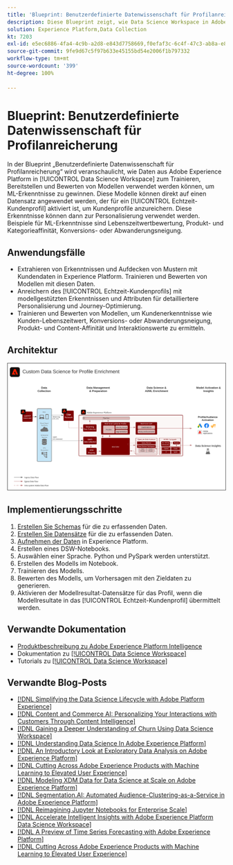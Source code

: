 ```yaml
---
title: 'Blueprint: Benutzerdefinierte Datenwissenschaft für Profilanreicherung'
description: Diese Blueprint zeigt, wie Data Science Workspace in Adobe Experience Platform Daten in Experience Platform nutzen kann, um Modelle zu trainieren, bereitzustellen und zu bewerten, um ML-Erkenntnisse aus Daten zu gewinnen.
solution: Experience Platform,Data Collection
kt: 7203
exl-id: e5ec6886-4fa4-4c9b-a2d8-e843d7758669,f0efaf3c-6c4f-47c3-ab8a-e8e146dd071c
source-git-commit: 9fe9d67c5f97b633e45155bd54e2006f1b797332
workflow-type: tm+mt
source-wordcount: '399'
ht-degree: 100%

---
```


# Blueprint: Benutzerdefinierte Datenwissenschaft für Profilanreicherung

In der Blueprint „Benutzerdefinierte Datenwissenschaft für Profilanreicherung“ wird veranschaulicht, wie Daten aus Adobe Experience Platform in [!UICONTROL Data Science Workspace] zum Trainieren, Bereitstellen und Bewerten von Modellen verwendet werden können, um ML-Erkenntnisse zu gewinnen. Diese Modelle können direkt auf einen Datensatz angewendet werden, der für ein [!UICONTROL Echtzeit-Kundenprofil] aktiviert ist, um Kundenprofile anzureichern. Diese Erkenntnisse können dann zur Personalisierung verwendet werden. Beispiele für ML-Erkenntnisse sind Lebenszeitwertbewertung, Produkt- und Kategorieaffinität, Konversions- oder Abwanderungsneigung.

## Anwendungsfälle

* Extrahieren von Erkenntnissen und Aufdecken von Mustern mit Kundendaten in Experience Platform. Trainieren und Bewerten von Modellen mit diesen Daten.
* Anreichern des [!UICONTROL Echtzeit-Kundenprofils] mit modellgestützten Erkenntnissen und Attributen für detailliertere Personalisierung und Journey-Optimierung.
* Trainieren und Bewerten von Modellen, um Kundenerkenntnisse wie Kunden-Lebenszeitwert, Konversions- oder Abwanderungsneigung, Produkt- und Content-Affinität und Interaktionswerte zu ermitteln.

## Architektur

<img src="assets/data_science.svg" alt="Referenzarchitektur für Blueprint „Benutzerdefinierte Datenwissenschaft für Profilanreicherung“" style="border:1px solid #4a4a4a" />

## Implementierungsschritte

1. [Erstellen Sie Schemas](https://experienceleague.adobe.com/docs/platform-learn/tutorials/schemas/create-a-schema.html?lang=de) für die zu erfassenden Daten.
1. [Erstellen Sie Datensätze](https://experienceleague.adobe.com/docs/platform-learn/tutorials/data-ingestion/create-datasets-and-ingest-data.html?lang=de) für die zu erfassenden Daten.
1. [Aufnehmen der Daten](https://experienceleague.adobe.com/?recommended=ExperiencePlatform-D-1-2020.1.dataingestion&amp;lang=de) in Experience Platform.
1. Erstellen eines DSW-Notebooks.
1. Auswählen einer Sprache. Python und PySpark werden unterstützt.
1. Erstellen des Modells im Notebook.
1. Trainieren des Modells.
1. Bewerten des Modells, um Vorhersagen mit den Zieldaten zu generieren.
1. Aktivieren der Modellresultat-Datensätze für das Profil, wenn die Modellresultate in das [!UICONTROL Echtzeit-Kundenprofil] übermittelt werden.

## Verwandte Dokumentation

* [Produktbeschreibung zu Adobe Experience Platform Intelligence](https://helpx.adobe.com/de/legal/product-descriptions/adobe-experience-platform-intelligence---product-description.html)
* Dokumentation zu [[!UICONTROL Data Science Workspace]](https://experienceleague.adobe.com/docs/experience-platform/data-science-workspace/home.html?lang=de)
* Tutorials zu [[!UICONTROL Data Science Workspace]](https://experienceleague.adobe.com/docs/platform-learn/tutorials/data-science-workspace/understanding-data-science-workspace.html?lang=de)

## Verwandte Blog-Posts

* [[!DNL Simplifying the Data Science Lifecycle with Adobe Platform Experience]](https://medium.com/adobetech/simplifying-the-data-science-lifecycle-with-adobe-platform-experience-8ea4f056d82f)
* [[!DNL Content and Commerce AI: Personalizing Your Interactions with Customers Through Content Intelligence]](https://medium.com/adobetech/content-and-commerce-ai-personalizing-your-interactions-with-customers-through-content-intelligence-dc182601deab)
* [[!DNL Gaining a Deeper Understanding of Churn Using Data Science Workspace]](https://medium.com/adobetech/gaining-a-deeper-understanding-of-churn-using-data-science-workspace-18a2190e0cf3)
* [[!DNL Understanding Data Science In Adobe Experience Platform]](https://medium.com/adobetech/understanding-data-science-in-adobe-experience-platform-5bce5a17b42)
* [[!DNL An Introductory Look at Exploratory Data Analysis on Adobe Experience Platform]](https://medium.com/adobetech/an-introductory-look-at-exploratory-data-analysis-on-adobe-experience-platform-1bfce7501d9a)
* [[!DNL Cutting Across Adobe Experience Products with Machine Learning to Elevated User Experience]](https://medium.com/adobetech/cutting-across-adobe-experience-products-with-machine-learning-to-elevated-user-experience-7c85000510d1)
* [[!DNL Modeling XDM Data for Data Science at Scale on Adobe Experience Platform]](https://medium.com/adobetech/modeling-xdm-data-for-data-science-at-scale-on-adobe-experience-platform-222bb2a6dbf7)
* [[!DNL Segmentation.AI: Automated Audience-Clustering-as-a-Service in Adobe Experience Platform]](https://medium.com/adobetech/segmentation-ai-automated-audience-clustering-as-a-service-in-adobe-experience-platform-261f4099462c)
* [[!DNL Reimagining Jupyter Notebooks for Enterprise Scale]](https://medium.com/adobetech/reimagining-jupyter-notebooks-for-enterprise-scale-8bc6340d504a)
* [[!DNL Accelerate Intelligent Insights with Adobe Experience Platform Data Science Workspace]](https://medium.com/adobetech/accelerate-intelligent-insights-with-adobe-experience-platform-data-science-workspace-89538bacbbea)
* [[!DNL A Preview of Time Series Forecasting with Adobe Experience Platform]](https://medium.com/adobetech/preview-of-time-series-forecasting-with-adobe-experience-platform-38a2fc778e89)
* [[!DNL Cutting Across Adobe Experience Products with Machine Learning to Elevated User Experience]](https://medium.com/adobetech/cutting-across-adobe-experience-products-with-machine-learning-to-elevated-user-experience-7c85000510d1)
